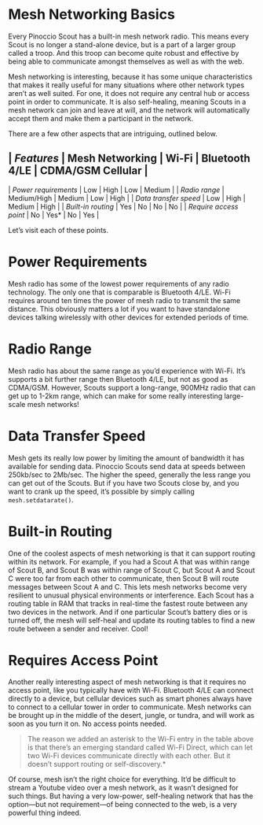 # Mesh Networking Basics
Every Pinoccio Scout has a built-in mesh network radio.  This means every Scout is no longer a stand-alone device, but is a part of a larger group called a troop.  And this troop can become quite robust and effective by being able to communicate amongst themselves as well as with the web.

Mesh networking is interesting, because it has some unique characteristics that makes it really useful for many situations where other network types aren’t as well suited.  For one, it does not require any central hub or access point in order to communicate.  It is also self-healing, meaning Scouts in a mesh network can join and leave at will, and the network will automatically accept them and make them a participant in the network.

There are a few other aspects that are intriguing, outlined below.

|   *Features*    |  Mesh Networking | Wi-Fi | Bluetooth 4/LE | CDMA/GSM Cellular |
------------------------------------------------------------------------------------------
|  *Power requirements* | Low | High | Low | Medium |
|  *Radio range* | Medium/High | Medium | Low | High |
|  *Data transfer speed* | Low | High | Medium | High |
|  *Built-in routing* | Yes | No | No | No |
| *Require access point* | No | Yes* | No | Yes |

Let’s visit each of these points.

# Power Requirements
Mesh radio has some of the lowest power requirements of any radio technology.  The only one that is comparable is Bluetooth 4/LE.  Wi-Fi requires around ten times the power of mesh radio to transmit the same distance.  This obviously matters a lot if you want to have standalone devices talking wirelessly with other devices for extended periods of time.

# Radio Range
Mesh radio has about the same range as you’d experience with Wi-Fi.  It’s supports a bit further range then Bluetooth 4/LE, but not as good as CDMA/GSM.  However, Scouts support a long-range, 900MHz radio that can get up to 1-2km range, which can make for some really interesting large-scale mesh networks!

# Data Transfer Speed
Mesh gets its really low power by limiting the amount of bandwidth it has available for sending data.  Pinoccio Scouts send data at speeds between 250kb/sec to 2Mb/sec.  The higher the speed, generally the less range you can get out of the Scouts.  But if you have two Scouts close by, and you want to crank up the speed, it’s possible by simply calling `mesh.setdatarate()`.

# Built-in Routing
One of the coolest aspects of mesh networking is that it can support routing within its network.  For example, if you had a Scout A that was within range of Scout B, and Scout B was within range of Scout C, but Scout A and Scout C were too far from each other to communicate, then Scout B will route messages between Scout A and C.  This lets mesh networks become very resilient to unusual physical environments or interference.  Each Scout has a routing table in RAM that tracks in real-time the fastest route between any two devices in the network.  And if one particular Scout’s battery dies or is turned off, the mesh will self-heal and update its routing tables to find a new route between a sender and receiver.  Cool!

# Requires Access Point
Another really interesting aspect of mesh networking is that it requires no access point, like you typically have with Wi-Fi.  Bluetooth 4/LE can connect directly to a device, but cellular devices such as smart phones always have to connect to a cellular tower in order to communicate.  Mesh networks can be brought up in the middle of the desert, jungle, or tundra, and will work as soon as you turn it on.  No access points needed.

> The reason we added an asterisk to the Wi-Fi entry in the table above is that there’s an emerging standard called Wi-Fi Direct, which can let two Wi-Fi devices communicate directly with each other.  But it doesn’t support routing or self-discovery.*

Of course, mesh isn’t the right choice for everything.  It’d be difficult to stream a Youtube video over a mesh network, as it wasn’t designed for such things.  But having a very low-power, self-healing network that has the option—but not requirement—of being connected to the web, is a very powerful thing indeed.

